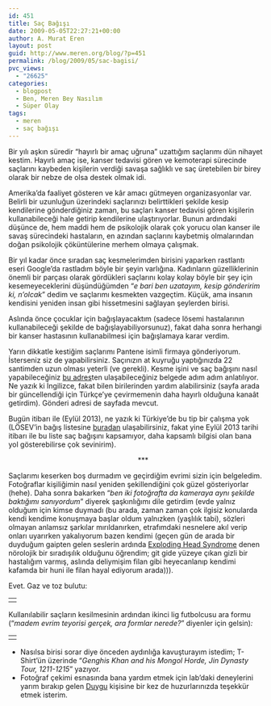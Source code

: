 ```yaml
---
id: 451
title: Saç Bağışı
date: 2009-05-05T22:27:21+00:00
author: A. Murat Eren
layout: post
guid: http://www.meren.org/blog/?p=451
permalink: /blog/2009/05/sac-bagisi/
pvc_views:
  - "26625"
categories:
  - blogpost
  - Ben, Meren Bey Nasılım
  - Süper Olay
tags:
  - meren
  - saç bağışı
---
```

Bir yılı aşkın süredir &#8220;hayırlı bir amaç uğruna&#8221; uzattığım saçlarımı dün nihayet kestim. Hayırlı amaç ise, kanser tedavisi gören ve kemoterapi sürecinde saçlarını kaybeden kişilerin verdiği savaşa sağlıklı ve saç üretebilen bir birey olarak bir nebze de olsa destek olmak idi.

Amerika&#8217;da faaliyet gösteren ve kâr amacı gütmeyen organizasyonlar var. Belirli bir uzunluğun üzerindeki saçlarınızı belirttikleri şekilde kesip kendilerine gönderdiğiniz zaman, bu saçları kanser tedavisi gören kişilerin kullanabileceği hale getirip kendilerine ulaştırıyorlar. Bunun ardındaki düşünce de, hem maddi hem de psikolojik olarak çok yorucu olan kanser ile savaş sürecindeki hastaların, en azından saçlarını kaybetmiş olmalarından doğan psikolojik çöküntülerine merhem olmaya çalışmak.

Bir yıl kadar önce sıradan saç kesmelerimden birisini yaparken rastlantı eseri Google&#8217;da rastladım böyle bir şeyin varlığına. Kadınların güzelliklerinin önemli bir parçası olarak gördükleri saçlarını kolay kolay böyle bir şey için kesemeyeceklerini düşündüğümden &#8220;_e bari ben uzatayım, kesip gönderirim ki, n&#8217;olcak_&#8221; dedim ve saçlarımı kesmekten vazgeçtim. Küçük, ama insanın kendisini yeniden insan gibi hissetmesini sağlayan şeylerden birisi.

Aslında önce çocuklar için bağışlayacaktım (sadece lösemi hastalarının kullanabileceği şekilde de bağışlayabiliyorsunuz), fakat daha sonra herhangi bir kanser hastasının kullanabilmesi için bağışlamaya karar verdim.

Yarın dikkatle kestiğim saçlarımı Pantene isimli firmaya gönderiyorum. İsterseniz siz de yapabilirsiniz. Saçınızın at kuyruğu yaptığınızda 22 santimden uzun olması yeterli (ve gerekli). Kesme işini ve saç bağışını nasıl yapabileceğiniz [bu adres](http://www.pantene.com/en-US/PanteneBeautifulLengths/Details/beautiful-lengths-make-the-cut.aspx)ten ulaşabileceğiniz belgede adım adım anlatılıyor. Ne yazık ki İngilizce, fakat bilen birilerinden yardım alabilirsiniz (sayfa arada bir güncellendiği için Türkçe&#8217;ye çevirmemenin daha hayırlı olduğuna kanaât getirdim). Gönderi adresi de sayfada mevcut.

Bugün itibarı ile (Eylül 2013), ne yazık ki Türkiye&#8217;de bu tip bir çalışma yok (LÖSEV&#8217;in bağış listesine [buradan](http://www.losev.org.tr/v2/tr/content.asp?ctID=428) ulaşabilirsiniz, fakat yine Eylül 2013 tarihi itibarı ile bu liste saç bağışını kapsamıyor, daha kapsamlı bilgisi olan bana yol gösterebilirse çok sevinirim).

<p style="text-align: center; padding-left: 30px;">
  ***
</p>

Saçlarımı keserken boş durmadım ve geçirdiğim evrimi sizin için belgeledim. Fotoğraflar kişiliğimin nasıl yeniden şekillendiğini çok güzel gösteriyorlar (hehe). Daha sonra bakarken &#8220;_ben iki fotoğrafta da kameraya aynı şekilde baktığımı sanıyordum_&#8221; diyerek şaşkınlığımı dile getirdim (evde yalnız olduğum için kimse duymadı (bu arada, zaman zaman çok ilgisiz konularda kendi kendime konuşmaya başlar oldum yalnızken (yaşlılık tabi), sözleri olmayan anlamsız şarkılar mırıldanırken, etrafımdaki nesnelere akıl verip onları uyarırken yakalıyorum bazen kendimi (geçen gün de arada bir duyduğum gaipten gelen seslerin ardında [Exploding Head Syndrome](http://en.wikipedia.org/wiki/Exploding_head_syndrome) denen nörolojik bir sıradışılık olduğunu öğrendim; git gide yüzeye çıkan gizli bir hastalığım varmış, aslında deliymişim filan gibi heyecanlanıp kendimi kafamda bir huni ile filan hayal ediyorum arada))).

Evet. Gaz ve toz bulutu:

<table width="100%" border="0">
  <tr>
    <td align="center">
      <img alt="" src="{{ site.baseurl }}/images/sac-bagisi-step1.jpg" />
    </td>
  </tr>
</table>

Kullanılabilir saçların kesilmesinin ardından ikinci lig futbolcusu ara formu (&#8220;_madem evrim teyorisi gerçek, ara formlar nerede?_&#8221; diyenler için gelsin)<em id="__mceDel">:</em>

<table width="100%" border="0">
  <tr>
    <td align="center">
      <img alt="" src="{{ site.baseurl }}/images/sac-bagisi-step2.jpg" />
    </td>
  </tr>
</table>

  * Nasılsa birisi sorar diye önceden aydınlığa kavuşturayım istedim; T-Shirt&#8217;ün üzerinde &#8220;_Genghis Khan and his Mongol Horde, Jin Dynasty Tour, 1211-1215_&#8221; yazıyor.
  * Fotoğraf çekimi esnasında bana yardım etmek için lab&#8217;daki deneylerini yarım bırakıp gelen [Duygu](http://biyolokum.com) kişisine bir kez de huzurlarınızda teşekkür etmek isterim.
